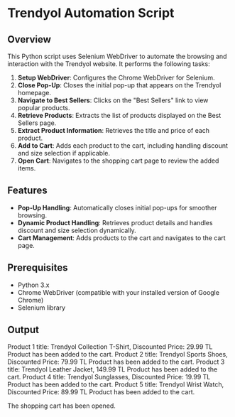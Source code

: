 # Trendyol Automation Script

## Overview

This Python script uses Selenium WebDriver to automate the browsing and interaction with the Trendyol website. It performs the following tasks:

1. **Setup WebDriver**: Configures the Chrome WebDriver for Selenium.
2. **Close Pop-Up**: Closes the initial pop-up that appears on the Trendyol homepage.
3. **Navigate to Best Sellers**: Clicks on the "Best Sellers" link to view popular products.
4. **Retrieve Products**: Extracts the list of products displayed on the Best Sellers page.
5. **Extract Product Information**: Retrieves the title and price of each product.
6. **Add to Cart**: Adds each product to the cart, including handling discount and size selection if applicable.
7. **Open Cart**: Navigates to the shopping cart page to review the added items.

## Features

- **Pop-Up Handling**: Automatically closes initial pop-ups for smoother browsing.
- **Dynamic Product Handling**: Retrieves product details and handles discount and size selection dynamically.
- **Cart Management**: Adds products to the cart and navigates to the cart page.

## Prerequisites

- Python 3.x
- Chrome WebDriver (compatible with your installed version of Google Chrome)
- Selenium library

## Output

Product 1 title: Trendyol Collection T-Shirt, Discounted Price: 29.99 TL
Product has been added to the cart.
Product 2 title: Trendyol Sports Shoes, Discounted Price: 79.99 TL
Product has been added to the cart.
Product 3 title: Trendyol Leather Jacket, 149.99 TL
Product has been added to the cart.
Product 4 title: Trendyol Sunglasses, Discounted Price: 19.99 TL
Product has been added to the cart.
Product 5 title: Trendyol Wrist Watch, Discounted Price: 89.99 TL
Product has been added to the cart.

The shopping cart has been opened.
